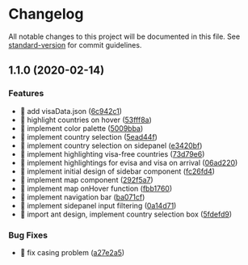 # Changelog

All notable changes to this project will be documented in this file. See [standard-version](https://github.com/conventional-changelog/standard-version) for commit guidelines.

## 1.1.0 (2020-02-14)


### Features

* 🎸 add visaData.json ([6c942c1](https://github.com/umutcanbolat/border-police/commit/6c942c1ec888f5b325f36aaea4b6d6cfdab117dd))
* 🎸 highlight countries on hover ([53fff8a](https://github.com/umutcanbolat/border-police/commit/53fff8a7b0b30c2eeebe8fb5f5167a46ade0ba38))
* 🎸 implement color palette ([5009bba](https://github.com/umutcanbolat/border-police/commit/5009bba09bfa16969f4b52fd5b1bffbd1ce4b483))
* 🎸 implement country selection ([5ead44f](https://github.com/umutcanbolat/border-police/commit/5ead44fb7ed84d5cc7962ea087961c58bb166b22))
* 🎸 implement country selection on sidepanel ([e3420bf](https://github.com/umutcanbolat/border-police/commit/e3420bf5106a53ba1b45a6517e6016b2e6db2b7e))
* 🎸 implement highlighting visa-free countries ([73d79e6](https://github.com/umutcanbolat/border-police/commit/73d79e6917d35ea08b6cffa365110ed0b83c5041))
* 🎸 implement highlightings for evisa and visa on arrival ([06ad220](https://github.com/umutcanbolat/border-police/commit/06ad2206f61e667f761c60f83dc0d7f700ef7c0a))
* 🎸 implement initial design of sidebar component ([fc26fd4](https://github.com/umutcanbolat/border-police/commit/fc26fd44625eba574a4741e578c33eb4bb852df5))
* 🎸 implement map component ([292f5a7](https://github.com/umutcanbolat/border-police/commit/292f5a7e9ac112ef2b6dff8e2d3ce1f251063018))
* 🎸 implement map onHover function ([fbb1760](https://github.com/umutcanbolat/border-police/commit/fbb1760e4774efe2a09963034349048f3359b2f3))
* 🎸 implement navigation bar ([ba071cf](https://github.com/umutcanbolat/border-police/commit/ba071cf1575270791cb6fbb5d2a43e90dc8bba09))
* 🎸 implement sidepanel input filtering ([0a14d71](https://github.com/umutcanbolat/border-police/commit/0a14d711482d42b8f6b654a00840b7a375a06d98))
* 🎸 import ant design, implement country selection box ([5fdefd9](https://github.com/umutcanbolat/border-police/commit/5fdefd9cf3a0eef789d47650b3378a6ed889da8c))


### Bug Fixes

* 🐛 fix casing problem ([a27e2a5](https://github.com/umutcanbolat/border-police/commit/a27e2a528908a18e05f517ce6d99f7f81310588b))
